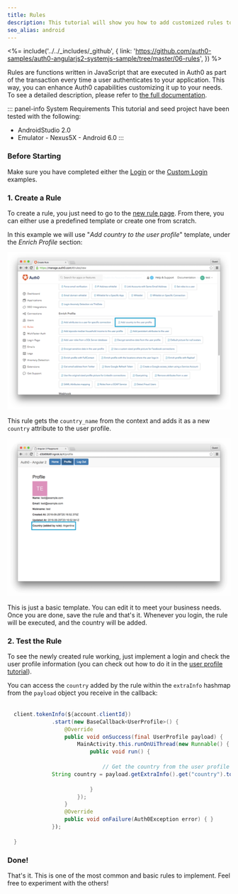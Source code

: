 ```yaml
---
title: Rules
description: This tutorial will show you how to add customized rules to your app.
seo_alias: android
---
```


<%= include('../../_includes/_github', {
  link: 'https://github.com/auth0-samples/auth0-angularjs2-systemjs-sample/tree/master/06-rules',
}) %>

Rules are functions written in JavaScript that are executed in Auth0 as part of the transaction every time a user authenticates to your application. This way, you can enhance Auth0 capabilities customizing it up to your needs. To see a detailed description, please refer to [the full documentation](/rules).

::: panel-info System Requirements
This tutorial and seed project have been tested with the following:

* AndroidStudio 2.0
* Emulator - Nexus5X - Android 6.0 
  :::


### Before Starting

Make sure you have completed either the [Login](01-login.md) or the [Custom Login](02-custom-login.md) examples.

 
### 1. Create a Rule
 
To create a rule, you just need to go to the [new rule page](https://manage.auth0.com/#/rules/new). From there, you can either use a predefined template or create one from scratch.
  
In this example we will use "*Add country to the user profile*" template, under the *Enrich Profile* section:
  
![Add country template](/media/articles/rules/rule-choose-add-country-template.png)
  
This rule gets the `country_name` from the context and adds it as a new `country` attribute to the user profile.
  
![Country rule sample](/media/articles/angularjs2/rule-country-show.png)
  
This is just a basic template. You can edit it to meet your business needs. Once you are done, save the rule and that's it. Whenever you login, the rule will be executed, and the country will be added.
  
  ### 2. Test the Rule
  
To see the newly created rule working, just implement a login and check the user profile information (you can check out how to do it in the [user profile tutorial](04-user-profile.md)).
  
You can access the `country` added by the rule within the `extraInfo` hashmap from the `payload` object you receive in the callback:
  
  ```java

    client.tokenInfo(${account.clientId})
                .start(new BaseCallback<UserProfile>() {
                    @Override
                    public void onSuccess(final UserProfile payload) {
                        MainActivity.this.runOnUiThread(new Runnable() {
                            public void run() {
                            
                                // Get the country from the user profile
				String country = payload.getExtraInfo().get("country").toString());
                            
                            }
                        });
                    }
                    @Override
                    public void onFailure(Auth0Exception error) { }
                });

    }
  ```
  
  ### Done!
  
That's it. This is one of the most common and basic rules to implement. Feel free to experiment with the others!